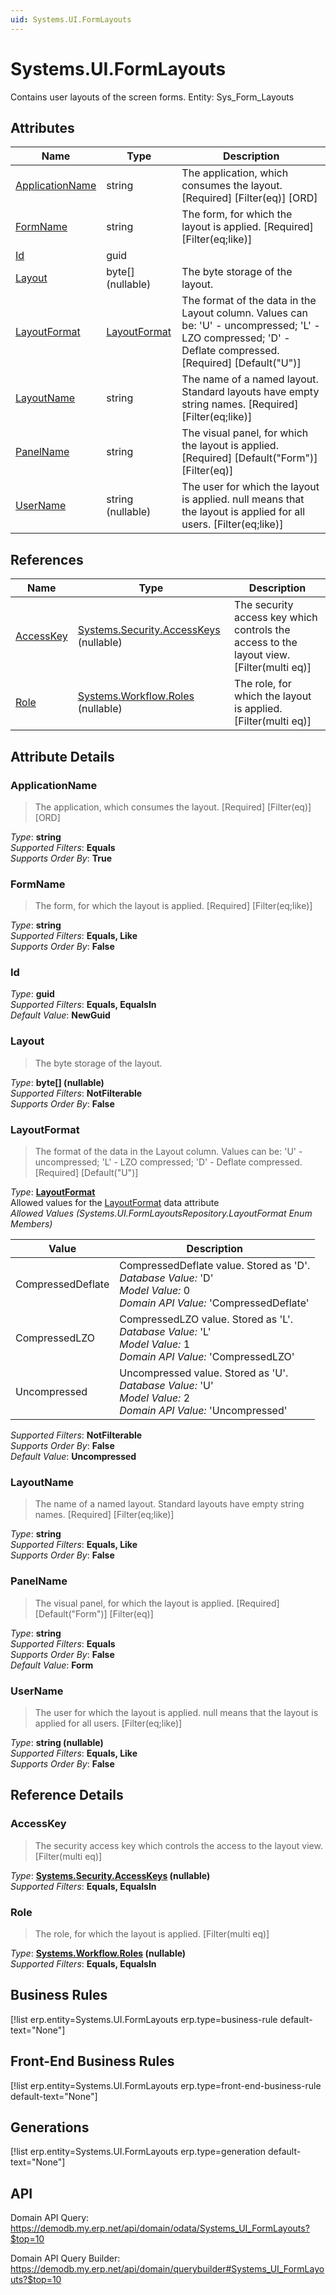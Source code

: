 ```yaml
---
uid: Systems.UI.FormLayouts
---
```

# Systems.UI.FormLayouts

Contains user layouts of the screen forms. Entity: Sys_Form_Layouts

## Attributes

| Name | Type | Description |
| ---- | ---- | --- |
| [ApplicationName](Systems.UI.FormLayouts.md#applicationname) | string | The application, which consumes the layout. [Required] [Filter(eq)] [ORD] 
| [FormName](Systems.UI.FormLayouts.md#formname) | string | The form, for which the layout is applied. [Required] [Filter(eq;like)] 
| [Id](Systems.UI.FormLayouts.md#id) | guid |  
| [Layout](Systems.UI.FormLayouts.md#layout) | byte[] (nullable) | The byte storage of the layout. 
| [LayoutFormat](Systems.UI.FormLayouts.md#layoutformat) | [LayoutFormat](Systems.UI.FormLayouts.md#layoutformat) | The format of the data in the Layout column. Values can be: 'U' - uncompressed; 'L' - LZO compressed; 'D' - Deflate compressed. [Required] [Default("U")] 
| [LayoutName](Systems.UI.FormLayouts.md#layoutname) | string | The name of a named layout. Standard layouts have empty string names. [Required] [Filter(eq;like)] 
| [PanelName](Systems.UI.FormLayouts.md#panelname) | string | The visual panel, for which the layout is applied. [Required] [Default("Form")] [Filter(eq)] 
| [UserName](Systems.UI.FormLayouts.md#username) | string (nullable) | The user for which the layout is applied. null means that the layout is applied for all users. [Filter(eq;like)] 

## References

| Name | Type | Description |
| ---- | ---- | --- |
| [AccessKey](Systems.UI.FormLayouts.md#accesskey) | [Systems.Security.AccessKeys](Systems.Security.AccessKeys.md) (nullable) | The security access key which controls the access to the layout view. [Filter(multi eq)] |
| [Role](Systems.UI.FormLayouts.md#role) | [Systems.Workflow.Roles](Systems.Workflow.Roles.md) (nullable) | The role, for which the layout is applied. [Filter(multi eq)] |


## Attribute Details

### ApplicationName

> The application, which consumes the layout. [Required] [Filter(eq)] [ORD]

_Type_: **string**  
_Supported Filters_: **Equals**  
_Supports Order By_: **True**  

### FormName

> The form, for which the layout is applied. [Required] [Filter(eq;like)]

_Type_: **string**  
_Supported Filters_: **Equals, Like**  
_Supports Order By_: **False**  

### Id

_Type_: **guid**  
_Supported Filters_: **Equals, EqualsIn**  
_Default Value_: **NewGuid**  

### Layout

> The byte storage of the layout.

_Type_: **byte[] (nullable)**  
_Supported Filters_: **NotFilterable**  
_Supports Order By_: **False**  

### LayoutFormat

> The format of the data in the Layout column. Values can be: 'U' - uncompressed; 'L' - LZO compressed; 'D' - Deflate compressed. [Required] [Default("U")]

_Type_: **[LayoutFormat](Systems.UI.FormLayouts.md#layoutformat)**  
Allowed values for the [LayoutFormat](Systems.UI.FormLayouts.md#layoutformat) data attribute  
_Allowed Values (Systems.UI.FormLayoutsRepository.LayoutFormat Enum Members)_  

| Value | Description |
| ---- | --- |
| CompressedDeflate | CompressedDeflate value. Stored as 'D'. <br /> _Database Value:_ 'D' <br /> _Model Value:_ 0 <br /> _Domain API Value:_ 'CompressedDeflate' |
| CompressedLZO | CompressedLZO value. Stored as 'L'. <br /> _Database Value:_ 'L' <br /> _Model Value:_ 1 <br /> _Domain API Value:_ 'CompressedLZO' |
| Uncompressed | Uncompressed value. Stored as 'U'. <br /> _Database Value:_ 'U' <br /> _Model Value:_ 2 <br /> _Domain API Value:_ 'Uncompressed' |

_Supported Filters_: **NotFilterable**  
_Supports Order By_: **False**  
_Default Value_: **Uncompressed**  

### LayoutName

> The name of a named layout. Standard layouts have empty string names. [Required] [Filter(eq;like)]

_Type_: **string**  
_Supported Filters_: **Equals, Like**  
_Supports Order By_: **False**  

### PanelName

> The visual panel, for which the layout is applied. [Required] [Default("Form")] [Filter(eq)]

_Type_: **string**  
_Supported Filters_: **Equals**  
_Supports Order By_: **False**  
_Default Value_: **Form**  

### UserName

> The user for which the layout is applied. null means that the layout is applied for all users. [Filter(eq;like)]

_Type_: **string (nullable)**  
_Supported Filters_: **Equals, Like**  
_Supports Order By_: **False**  


## Reference Details

### AccessKey

> The security access key which controls the access to the layout view. [Filter(multi eq)]

_Type_: **[Systems.Security.AccessKeys](Systems.Security.AccessKeys.md) (nullable)**  
_Supported Filters_: **Equals, EqualsIn**  

### Role

> The role, for which the layout is applied. [Filter(multi eq)]

_Type_: **[Systems.Workflow.Roles](Systems.Workflow.Roles.md) (nullable)**  
_Supported Filters_: **Equals, EqualsIn**  



## Business Rules

[!list erp.entity=Systems.UI.FormLayouts erp.type=business-rule default-text="None"]

## Front-End Business Rules

[!list erp.entity=Systems.UI.FormLayouts erp.type=front-end-business-rule default-text="None"]

## Generations

[!list erp.entity=Systems.UI.FormLayouts erp.type=generation default-text="None"]

## API

Domain API Query:
<https://demodb.my.erp.net/api/domain/odata/Systems_UI_FormLayouts?$top=10>

Domain API Query Builder:
<https://demodb.my.erp.net/api/domain/querybuilder#Systems_UI_FormLayouts?$top=10>

